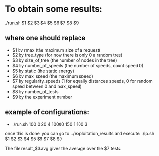 To obtain some results:
===============

./run.sh $1 $2 $3 $4 $5 $6 $7 $8 $9

where one should replace
-------------

* $1 by rmax (the maximum size of a request)
* $2 by tree_type (for now there is only 0 a random tree)
* $3 by size_of_tree (the number of nodes in the tree)
* $4 by number_of_speeds (the number of speeds, count speed 0)
* $5 by static (the static energy)
* $6 by max_speed (the maximum speed)
* $7 by regularity_speeds (1 for equally distances speeds, 0 for random speed between 0 and max_speed)
* $8 by number_of_tests
* $9 by the experiment number

example of configurations:
-------------
* ./run.sh 100 0 20 4 10000 150 1 100 3



once this is done, you can go to ../exploitation_results and execute: 
./lp.sh $1 $2 $3 $4 $5 $6 $7 $8 $9

The file result_$3.avg gives the average over the $7 tests.
